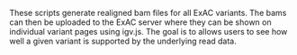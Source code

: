 These scripts generate realigned bam files for all ExAC variants. The bams can then be uploaded to the ExAC server where they can be shown on individual variant pages using igv.js.
The goal is to allows users to see how well a given variant is supported by the underlying read data. 


